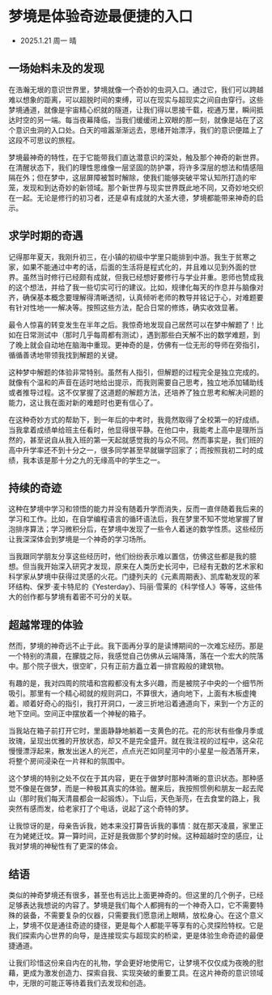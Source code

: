 # 梦境是体验奇迹最便捷的入口
- 2025.1.21 周一 晴

## 一场始料未及的发现

在浩瀚无垠的意识世界里，梦境就像一个奇妙的虫洞入口。通过它，我们可以跨越难以想象的距离，可以超脱时间的束缚，可以在现实与超现实之间自由穿行。这些梦境通道，就像是宇宙精心织就的隧道，让我们得以思接千载，视通万里，瞬间抵达时空的另一端。每当夜幕降临，当我们缓缓闭上双眼的那一刻，就像是站在了这个意识虫洞的入口处。白天的喧嚣渐渐远去，思绪开始漂浮，我们的意识便踏上了这段不可思议的旅程。

梦境最神奇的特性，在于它能带我们直达潜意识的深处，触及那个神奇的新世界。在清醒状态下，我们的理性思维像一层坚固的防护罩，将许多深层的想法和情感阻隔在外；但在梦中，这层屏障被暂时解除，使我们能够突破平常认知所打造的牢笼，发现和到达奇妙的新领域。那个新世界与现实世界既此地不同，又奇妙地交织在一起。无论是修行的初习者，还是卓有成就的大圣大德，梦境都能带来神奇的启示。

## 求学时期的奇遇

记得那年夏天，我刚升初三，在小镇的初级中学里只能排到中游。我生于贫寒之家，如果不能通过中考的话，后面的生活将是程式化的，并且难以见到外面的世界。虽然当时修行已经颇有成就，但我已经想好要修行与学业并重。恩师也赞成我的这个想法，并给了我一些切实可行的建议。比如，规律化每天的作息并与脑像对齐，确保基本概念要理解得清晰透彻，认真倾听老师的教导并铭记于心，对难题要有针对性地一一解决等。按照这些方法，配合日常的修炼，确实收效显著。

最令人惊喜的转变发生在半年之后。我惊奇地发现自己居然可以在梦中解题了！比如在日常测试中（那时几乎每周都有测试），遇到那些白天解不出的数学难题，到了晚上就会自动地在脑海中重现。更神奇的是，仿佛有一位无形的导师在旁指引，循循善诱地带领我找到解题的关键。

这种梦中解题的体验非常特别。虽然有人指引，但解题的过程完全是独立完成的。就像有个温和的声音在适时地给出提示，而我则需要自己思考，独立地添加辅助线或者推导过程。这不仅掌握了这道题的解题方法，还培养了独立思考和解决问题的能力，这让我在面对新的难题时也更有信心了。

在这种奇妙方式的帮助下，到一年后的中考时，我竟然取得了全校第一的好成绩。当我拿着成绩单给班主任看时，他显得很平静。在他口中，我能考上高中是理所当然的，甚至说自从我入班的第一天起就感觉我的与众不同。然而事实是，我们班的高中升学率还不到十分之一，很多同学甚至早就辍学回家了；而按照我初二时的成绩，我本该是那十分之九的无缘高中的学生之一。

## 持续的奇迹

这种在梦境中学习和领悟的能力并没有随着升学而消失，反而一直伴随着我后来的学习和工作。比如，在自学编程语言的循环语法后，我在梦里不知不觉地掌握了冒泡排序算法；学习微积分后，在梦境中发现了一些令人着迷的数学性质。这些经历让我深深体会到梦境是一个神奇的学习场所。

当我跟同学朋友分享这些经历时，他们纷纷表示难以置信，仿佛这些都是我的臆想。但当我开始深入研究才发现，原来在人类历史长河中，已经有无数的艺术家和科学家从梦境中获得过灵感的火花。门捷列夫的《元素周期表》、凯库勒发现的苯环结构、保罗·麦卡特尼的《Yesterday》、玛丽·雪莱的《科学怪人》等等，这些伟大的创作都与梦境有着密不可分的关联。

## 超越常理的体验

然而，梦境的神奇远不止于此。我下面再分享的是读博期间的一次难忘经历。那是一个特别的清晨，在朦胧之际，我感觉自己仿佛从云端降落，落在一个宏大的院落中。那个院子很大，很空旷，只有正前方矗立着一排宫殿般的建筑物。

有趣的是，我对四周的院墙和宫殿都没有太多兴趣，而是被院子中央的一个细节所吸引。那里有一个精心砌就的规则洞口，不算很大，通向地下，上面有木板虚掩着。顺着好奇心的指引，我打开洞口，一波三折地沿着通道向下，来到一个方正的地下空间。空间正中摆放着一个神秘的箱子。

当我站在箱子前打开它时，里面静静地躺着一支黄色的花。花的形状有些像月季或玫瑰，呈现出优雅的开放状态，却又不是完全盛开。就在我注视的过程中，这朵花慢慢漂浮起来，散发出迷人的光芒，点点光芒如同星河中的小星星一般洒落开来，将整个房间浸染在一片祥和的氛围中。

这个梦境的特别之处不仅在于其内容，更在于做梦时那种清晰的意识状态。那种感觉不像是在做梦，而是一种极其真实的体验。醒来后，我按照惯例和朋友一起去爬山（那时我们每天清晨都会一起锻炼）。下山后，天色渐亮，在去食堂的路上，我突然有感而发，给老家打了个电话，说起了这个奇特的梦。

让我惊讶的是，母亲告诉我，她本来没打算告诉我的事情：就在那天凌晨，家里正在为姥姥迁坟。算一算时间，正好是我做那个梦的时候。这种超越时空的感应，让我对梦境的神秘性有了更深的体会。

## 结语

类似的神奇梦境还有很多，甚至也有远比上面更神奇的。但这里的几个例子，已经足够表达我想说的内容了。梦境是我们每个人都拥有的一个神奇入口，它不需要特殊的装备，不需要复杂的仪器，只需要我们愿意闭上眼睛，放松身心。在这个意义上，梦境不仅是通往奇迹的捷径，更是每个人都能平等享有的心灵探险特权。它是我们探索内心世界的向导，是连接现实与超现实的桥梁，更是体验生命奇迹的最便捷通道。

让我们珍惜这份来自内在的礼物，学会更好地使用它，让梦境不仅仅成为夜晚的慰藉，更成为激发创造力、探索自我、实现突破的重要工具。在这片神奇的意识领域中，无限的可能正等待着我们去发现和创造。
